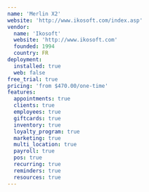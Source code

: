 ```yaml
---
name: 'Merlin X2'
website: 'http://www.ikosoft.com/index.asp'
vendor:
  name: 'Ikosoft'
  website: 'http://www.ikosoft.com'
  founded: 1994
  country: FR
deployment:
  installed: true
  web: false
free_trial: true
pricing: 'from $470.00/one-time'
features:
  appointments: true
  clients: true
  employees: true
  giftcards: true
  inventory: true
  loyalty_program: true
  marketing: true
  multi_location: true
  payroll: true
  pos: true
  recurring: true
  reminders: true
  resources: true
---
```


